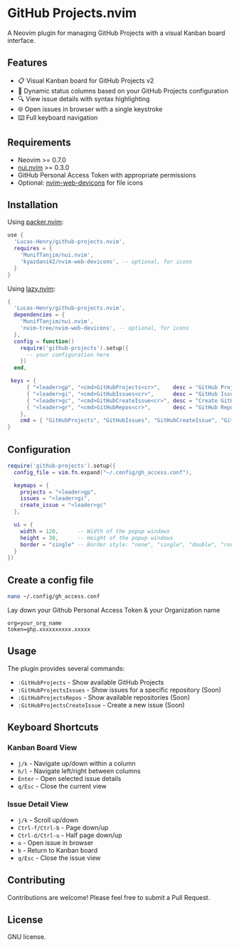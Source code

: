 # GitHub Projects.nvim

A Neovim plugin for managing GitHub Projects with a visual Kanban board interface.

## Features

- 📋 Visual Kanban board for GitHub Projects v2
- 🔄 Dynamic status columns based on your GitHub Projects configuration
- 🔍 View issue details with syntax highlighting
- 🌐 Open issues in browser with a single keystroke
- ⌨️ Full keyboard navigation

## Requirements

- Neovim >= 0.7.0
- [nui.nvim](https://github.com/MunifTanjim/nui.nvim) >= 0.3.0
- GitHub Personal Access Token with appropriate permissions
- Optional: [nvim-web-devicons](https://github.com/kyazdani42/nvim-web-devicons) for file icons

## Installation

Using [packer.nvim](https://github.com/wbthomason/packer.nvim):

```lua
use {
  'Lucas-Henry/github-projects.nvim',
  requires = {
    'MunifTanjim/nui.nvim',
    'kyazdani42/nvim-web-devicons', -- optional, for icons
  }
}
```

Using [lazy.nvim](https://github.com/folke/lazy.nvim):

```lua
{
  'Lucas-Henry/github-projects.nvim',
  dependencies = {
    'MunifTanjim/nui.nvim',
    'nvim-tree/nvim-web-devicons', -- optional, for icons
  },
  config = function()
    require('github-projects').setup({
      -- your configuration here
    })
  end,

 keys = {
      { "<leader>gp", "<cmd>GitHubProjects<cr>",    desc = "GitHub Projects" },
      { "<leader>gi", "<cmd>GitHubIssues<cr>",      desc = "GitHub Issues" },
      { "<leader>gc", "<cmd>GitHubCreateIssue<cr>", desc = "Create GitHub Issue" },
      { "<leader>gr", "<cmd>GitHubRepos<cr>",       desc = "GitHub Repositories" },
    },
    cmd = { "GitHubProjects", "GitHubIssues", "GitHubCreateIssue", "GitHubRepos" }
}
```

## Configuration

```lua
require('github-projects').setup({
  config_file = vim.fn.expand("~/.config/gh_access.conf"),

  keymaps = {
    projects = "<leader>gp",
    issues = "<leader>gi",
    create_issue = "<leader>gc"
  },

  ui = {
    width = 120,      -- Width of the popup windows
    height = 30,      -- Height of the popup windows
    border = "single" -- Border style: "none", "single", "double", "rounded", "solid", "shadow"
  }
})

```

## Create a config file

```bash
nano ~/.config/gh_access.conf
```

Lay down your Github Personal Access Token & your Organization name

```
org=your_org_name
token=ghp.xxxxxxxxxx.xxxxx
```

## Usage

The plugin provides several commands:

- `:GitHubProjects` - Show available GitHub Projects
- `:GitHubProjectsIssues` - Show issues for a specific repository (Soon)
- `:GitHubProjectsRepos` - Show available repositories (Soon)
- `:GitHubProjectsCreateIssue` - Create a new issue (Soon)

## Keyboard Shortcuts

### Kanban Board View

- `j/k` - Navigate up/down within a column
- `h/l` - Navigate left/right between columns
- `Enter` - Open selected issue details
- `q/Esc` - Close the current view

### Issue Detail View

- `j/k` - Scroll up/down
- `Ctrl-f/Ctrl-b` - Page down/up
- `Ctrl-d/Ctrl-u` - Half page down/up
- `o` - Open issue in browser
- `b` - Return to Kanban board
- `q/Esc` - Close the issue view

## Contributing

Contributions are welcome! Please feel free to submit a Pull Request.

## License

GNU license.
